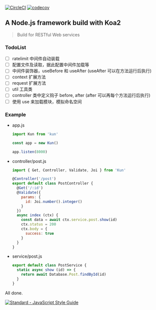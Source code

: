 [![CircleCI](https://circleci.com/gh/ruiming/kun.svg?style=shield)](https://circleci.com/gh/sunkuo/schedule-center)
[![codecov](https://codecov.io/gh/ruiming/kun/branch/master/graph/badge.svg)](https://codecov.io/gh/sunkuo/schedule-center)

## A Node.js framework build with Koa2

> Build for RESTful Web services

### TodoList

- [ ] ratelimit 中间件自动装载
- [ ] 配置文件及读取，据此配置中间件加载等
- [ ] 中间件装饰器，useBefore 和 useAfter (useAfter 可以在方法运行后执行)
- [ ] context 扩展方法
- [ ] request 扩展方法
- [ ] util 工具类
- [ ] controller 类中定义钩子 before, after (after 可以再每个方法运行后执行)
- [ ] 使用 use 来加载模块，模拟命名空间

### Example

- app.js
  ```javascript
  import Kun from 'kun'

  const app = new Kun()

  app.listen(8000)
  ```

- controller/post.js
  ```javascript
  import { Get, Controller, Validate, Joi } from 'Kun'

  @Controller('/post')
  export default class PostController {
    @Get('/:id')
    @Validate({
      params: {
        id: Joi.number().integer()
      }
    })
    async index (ctx) {
      const data = await ctx.service.post.show(id)
      ctx.status = 200
      ctx.body = {
        success: true
      }
    }
  }
  ```

- service/post.js
  ```javascript
  export default class PostService {
    static async show (id) => {
      return await Database.Post.findById(id)
    }
  }
  ```


All done.


[![Standard - JavaScript Style Guide](https://cdn.rawgit.com/feross/standard/master/badge.svg)](https://github.com/feross/standard)
